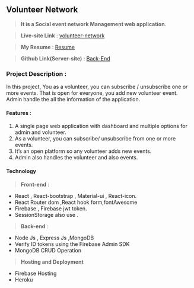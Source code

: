 
## Volunteer Network

> **It is a Social event network Management web application**.

>**Live-site Link** : [volunteer-network](https://volunteer-network-e6d35.web.app/home)

> **My Resume** : [Resume](https://drive.google.com/file/d/1_qjkRhhvwY6ZaX0pnIYYiWSxfHCcoVXp/view?usp=sharing) 

> **Github Link(Server-site)** : [Back-End](https://github.com/MdTahsinAmin/volunteer-network-server)

### Project Description : 
In this project, You as a volunteer, you can subscribe / unsubscribe one or more events.
That is open for everyone, you add new volunteer event. Admin handle the all the   information of the application.
  

#### Features :

1. A single page web application with dashboard and multiple options for admin and volunteer.
2.  As a volunteer, you can subscribe/ unsubscribe from one or more events.
3. It’s an open platform so any volunteer adds new events.   
4. Admin also handles the volunteer and also events.

#### Technology  
 > **Front-end**  :
* React , React-bootstrap , Material-ui , React-icon.
* React Router dom ,React hook form,fontAwesome 
* Firebase , Firebase jwt token.
* SessionStorage also use .
> **Back-end** :
* Node Js , Express Js ,MongoDB
* Verify ID tokens using the Firebase Admin SDK
* MongoDB CRUD Operation

> **Hosting and Deployment**
* Firebase Hosting
* Heroku




